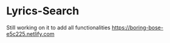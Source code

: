 # Lyrics-Search
Still working on it to add all functionalities
https://boring-bose-e5c225.netlify.com
